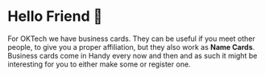 # Hello Friend 👋

For OKTech we have business cards. They can be useful if you meet other people, to give you a proper affiliation,
but they also work as <strong>Name Cards</strong>. Business cards come in Handy every now and then and as such
it might be interesting for you to either make some or register one.
